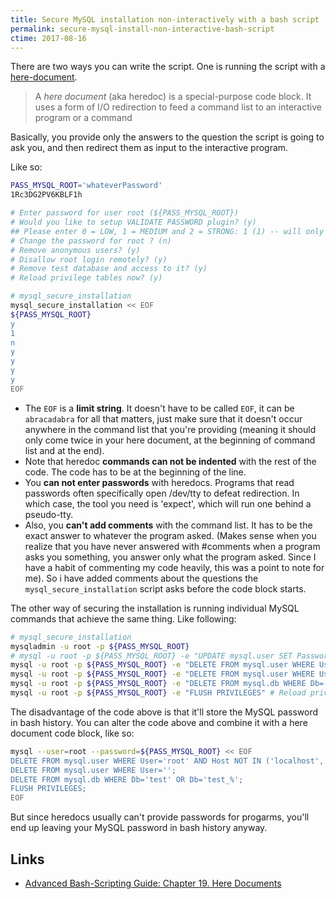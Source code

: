 ```yaml
---
title: Secure MySQL installation non-interactively with a bash script
permalink: secure-mysql-install-non-interactive-bash-script
ctime: 2017-08-16
---
```


There are two ways you can write the script. One is running the script with a [here-document](http://tldp.org/LDP/abs/html/here-docs.html).

> A _here document_ (aka heredoc) is a special-purpose code block. It uses a form of I/O redirection to feed a command list to an interactive program or a command

Basically, you provide only the answers to the question the script is going to ask you, and then redirect them as input to the interactive program.


Like so:

```bash
PASS_MYSQL_ROOT='whateverPassword'
1Rc3DG2PV6KBLF1h

# Enter password for user root (${PASS_MYSQL_ROOT})
# Would you like to setup VALIDATE PASSWORD plugin? (y)
## Please enter 0 = LOW, 1 = MEDIUM and 2 = STRONG: 1 (1) -- will only see this if answered y to the previous one
# Change the password for root ? (n)
# Remove anonymous users? (y)
# Disallow root login remotely? (y)
# Remove test database and access to it? (y)
# Reload privilege tables now? (y)

# mysql_secure_installation
mysql_secure_installation << EOF
${PASS_MYSQL_ROOT} 
y
1
n
y
y
y
y
EOF
```

- The `EOF` is a **limit string**. It doesn't have to be called `EOF`, it can be `abracadabra` for all that matters, just make sure that it doesn't occur anywhere in the command list that you're providing (meaning it should only come twice in your here document, at the beginning of command list and at the end).
- Note that heredoc **commands can not be indented** with the rest of the code. The code has to be at the beginning of the line. 
- You **can not enter passwords** with heredocs. Programs that read passwords often specifically open /dev/tty to defeat redirection. In which case, the tool you need is 'expect', which will run one behind a pseudo-tty.
- Also, you **can't add comments** with the command list. It has to be the exact answer to whatever the program asked. (Makes sense when you realize that you have never answered with #comments when a program asks you something, you answer only what the program asked. Since I have a habit of commenting my code heavily, this was a point to note for me). So i have added comments about the questions the `mysql_secure_installation` script asks before the code block starts.

The other way of securing the installation is running individual MySQL commands that achieve the same thing. Like following:

```bash
# mysql_secure_installation
mysqladmin -u root -p ${PASS_MYSQL_ROOT}
# mysql -u root -p ${PASS_MYSQL_ROOT} -e "UPDATE mysql.user SET Password=PASSWORD('${PASS_MYSQL_ROOT}') WHERE User='root'" # update root password
mysql -u root -p ${PASS_MYSQL_ROOT} -e "DELETE FROM mysql.user WHERE User='root' AND Host NOT IN ('localhost', '127.0.0.1', '::1')" # Disable remote login
mysql -u root -p ${PASS_MYSQL_ROOT} -e "DELETE FROM mysql.user WHERE User=''" # Remove anonymous users
mysql -u root -p ${PASS_MYSQL_ROOT} -e "DELETE FROM mysql.db WHERE Db='test' OR Db='test\_%'" # Remove test database
mysql -u root -p ${PASS_MYSQL_ROOT} -e "FLUSH PRIVILEGES" # Reload privileges
```

The disadvantage of the code above is that it'll store the MySQL password in bash history. You can alter the code above and combine it with a here document code block, like so:

```bash
mysql --user=root --password=${PASS_MYSQL_ROOT} << EOF
DELETE FROM mysql.user WHERE User='root' AND Host NOT IN ('localhost', '127.0.0.1', '::1');
DELETE FROM mysql.user WHERE User='';
DELETE FROM mysql.db WHERE Db='test' OR Db='test_%';
FLUSH PRIVILEGES;
EOF
```

But since heredocs usually can't provide passwords for progarms, you'll end up leaving your MySQL password in bash history anyway.

Links
---
- [Advanced Bash-Scripting Guide: Chapter 19. Here Documents](http://tldp.org/LDP/abs/html/here-docs.html)